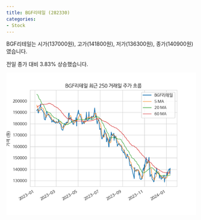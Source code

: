 ```yaml
---
title: BGF리테일 (282330)
categories:
- Stock
---
```


BGF리테일는 시가(137000원), 고가(141800원), 저가(136300원), 종가(140900원)였습니다.

전일 종가 대비 3.83% 상승했습니다.

<!-- more -->

![282330](/assets/images/stock/282330.png)